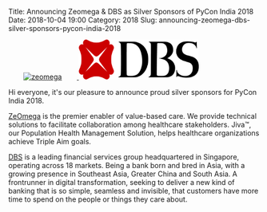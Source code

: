 Title: Announcing Zeomega & DBS as Silver Sponsors of PyCon India 2018
Date: 2018-10-04 19:00
Category: 2018
Slug: announcing-zeomega-dbs-silver-sponsors-pycon-india-2018

<p class="text-center">
	<a href="http://www.zeomega.com/" target="_blank">
		<img src="http://www.zeomega.com/wp-content/uploads/WEB-235-ZeOmega-Logo.png" alt="zeomega" height="57" width="235" hspace="30"/>
	<a href="https://www.dbs.com/" target="_blank">
		<img src="https://github.com/pythonindia/inpycon2018/raw/master/img/sponsors/DBS_Logo.png" alt="DBS" height="80" width="240"/>
	</a>
</p>

Hi everyone, it's our pleasure to announce proud silver sponsors for PyCon India 2018.
<!-- PELICAN_END_SUMMARY -->

<a href="http://www.zeomega.com/">ZeOmega</a> is the premier enabler of value-based care. We provide technical solutions to facilitate collaboration among healthcare stakeholders. Jiva™, our Population Health Management Solution, helps healthcare organizations achieve Triple Aim goals.

<a href="https://www.dbs.com/">DBS</a> is a leading financial services group headquartered in Singapore, operating across 18 markets. Being a bank born and bred in Asia, with a growing presence in Southeast Asia, Greater China and South Asia. A frontrunner in digital transformation, seeking to deliver a new kind of banking that is so simple, seamless and invisible, that customers have more time to spend on the people or things they care about. 
